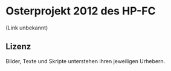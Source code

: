 Osterprojekt 2012 des HP-FC
===========================
(Link unbekannt)

Lizenz
------
Bilder, Texte und Skripte unterstehen ihren jeweiligen Urhebern.